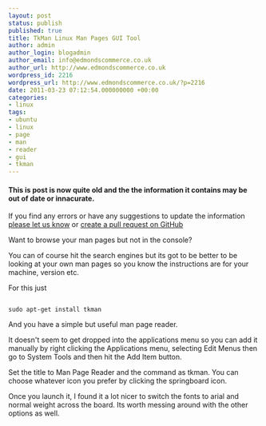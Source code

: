 ```yaml
---
layout: post
status: publish
published: true
title: TkMan Linux Man Pages GUI Tool
author: admin
author_login: blogadmin
author_email: info@edmondscommerce.co.uk
author_url: http://www.edmondscommerce.co.uk
wordpress_id: 2216
wordpress_url: http://www.edmondscommerce.co.uk/?p=2216
date: 2011-03-23 07:12:54.000000000 +00:00
categories:
- linux
tags:
- ubuntu
- linux
- page
- man
- reader
- gui
- tkman
---
```

<div class="oldpost"><h4>This is post is now quite old and the the information it contains may be out of date or innacurate.</h4>
<p>
If you find any errors or have any suggestions to update the information <a href="http://edmondscommerce.github.io/contact-us/index.html">please let us know</a>
or <a href="https://github.com/edmondscommerce/edmondscommerce.github.io">create a pull request on GitHub</a>
</p>
</div>
Want to browse your man pages but not in the console?

You can of course hit the search engines but its got to be better to be looking at your own man pages so you know the instructions are for your machine, version etc.

For this just 
```

sudo apt-get install tkman

```

And you have a simple but useful man page reader.

It doesn't seem to get dropped into the applications menu so you can add it manually by right clicking the Applications menu, selecting Edit Menus then go to System Tools and then hit the Add Item button.

Set the title to Man Page Reader and the command as tkman. You can choose whatever icon you prefer by clicking the springboard icon.

Once you launch it, I found it a lot nicer to switch the fonts to arial and normal weight across the board. Its worth messing around with the other options as well.
